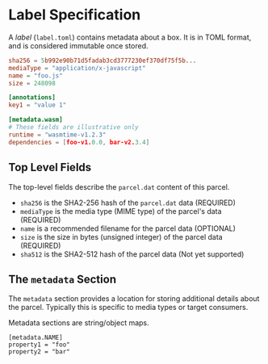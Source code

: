 # Label Specification

A _label_ (`label.toml`) contains metadata about a box. It is in TOML format, and is considered immutable once stored.

```toml
sha256 = 5b992e90b71d5fadab3cd3777230ef370df75f5b...
mediaType = "application/x-javascript"
name = "foo.js"
size = 248098

[annotations]
key1 = "value 1"

[metadata.wasm]
# These fields are illustrative only
runtime = "wasmtime-v1.2.3"
dependencies = [foo-v1.0.0, bar-v2.3.4]
```

## Top Level Fields

The top-level fields describe the `parcel.dat` content of this parcel.

- `sha256` is the SHA2-256 hash of the `parcel.dat` data (REQUIRED)
- `mediaType` is the media type (MIME type) of the parcel's data (REQUIRED)
- `name` is a recommended filename for the parcel data (OPTIONAL)
- `size` is the size in bytes (unsigned integer) of the parcel data (REQUIRED)
- `sha512` is the SHA2-512 hash of the parcel data (Not yet supported)

## The `metadata` Section

The `metadata` section provides a location for storing additional details about the parcel. Typically this is specific to media types or target consumers.

Metadata sections are string/object maps.

```
[metadata.NAME]
property1 = "foo"
property2 = "bar"
```